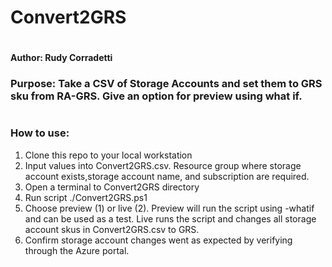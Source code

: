 # Convert2GRS
#
#### Author: Rudy Corradetti
### Purpose: Take a CSV of Storage Accounts and set them to GRS sku from RA-GRS. Give an option for preview using what if.
#
### How to use:

 1. Clone this repo to your local workstation
 2. Input values into Convert2GRS.csv. Resource group where storage account exists,storage account name, and subscription are required.
 3. Open a terminal to Convert2GRS directory
 4. Run script ./Convert2GRS.ps1
 5. Choose preview (1) or live (2). Preview will run the script using -whatif and can be used as a test. Live runs the script and changes all storage account skus in Convert2GRS.csv to GRS.
 6. Confirm storage account changes went as expected by verifying through the Azure portal.


